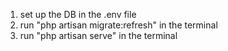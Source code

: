 1) set up the DB in the .env file
2) run "php artisan migrate:refresh" in the terminal
3) run "php artisan serve" in the terminal
